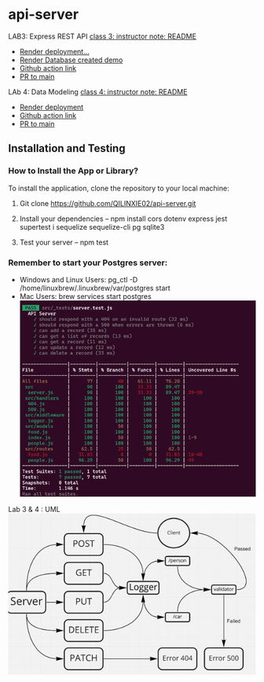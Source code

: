# api-server
LAB3: Express REST API
[class 3: instructor note: README](https://github.com/codefellows/seattle-javascript-401d58/blob/main/class-03/README.md)
- [Render deployment...](https://api-server-yigi.onrender.com/)
- [Render Database created demo](https://dashboard.render.com/d/dpg-cop7piacn0vc73do1mrg-a)
- [Github action link](https://github.com/QILINXIE02/api-server/actions)
- [PR to main](https://github.com/QILINXIE02/api-server/commit/44e54f7ae40991f51d65b317454e0e3008bf9563)

LAb 4: Data Modeling
[class 4: instructor note: README](https://github.com/codefellows/seattle-javascript-401d58/blob/main/class-04/README.md)
- [Render deployment](https://api-server-yigi.onrender.com/)
- [Github action link](https://github.com/QILINXIE02/api-server/actions)
- [PR to main]()








## Installation and Testing

### How to Install the App or Library?

To install the application, clone the repository to your local machine:

1. Git clone [<https://github.com/QILINXIE02/api-server.git>](https://github.com/QILINXIE02/api-server.git)

2. Install your dependencies – npm install cors dotenv express jest supertest i sequelize sequelize-cli pg sqlite3

3. Test your server – npm test

### Remember to start your Postgres server:
- Windows and Linux Users: pg_ctl -D /home/linuxbrew/.linuxbrew/var/postgres start
- Mac Users: brew services start postgres
![alt text](image-2.png)

Lab 3 & 4 : UML
![alt text](image.png)
